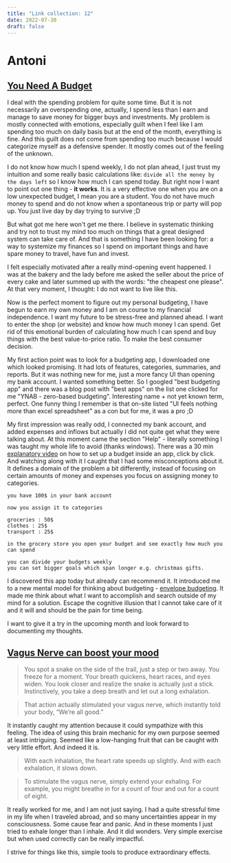 ```yaml
---
title: "Link collection: 12"
date: 2022-07-30
draft: false
---
```


# Antoni

## [You Need A Budget](https://www.youneedabudget.com/)

I deal with the spending problem for quite some time. But it is not necessarily an overspending one, actually, I spend less than I earn and manage to save money for bigger buys and investments. My problem is mostly connected with emotions, especially guilt when I feel like I am spending too much on daily basis but at the end of the month, everything is fine. And this guilt does not come from spending too much because I would categorize myself as a defensive spender. It mostly comes out of the feeling of the unknown. 

I do not know how much I spend weekly, I do not plan ahead, I just trust my intuition and some really basic calculations like: `divide all the money by the days left` so I know how much I can spend today. But right now I want to point out one thing - **it works**. It is a very effective one when you are on a low unexpected budget, I mean you are a student. You do not have much money to spend and do not know when a spontaneous trip or party will pop up. You just live day by day trying to survive ;D

But what got me here won't get me there. I believe in systematic thinking and try not to trust my mind too much on things that a great designed system can take care of. And that is something I have been looking for: a way to systemize my finances so I spend on important things and have spare money to travel, have fun and invest.

I felt especially motivated after a really mind-opening event happened. I was at the bakery and the lady before me asked the seller about the price of every cake and later summed up with the words: "the cheapest one please". At that very moment, I thought: I do not want to live like this.

Now is the perfect moment to figure out my personal budgeting, I have begun to earn my own money and I am on course to my financial independence. I want my future to be stress-free and planned ahead. I want to enter the shop (or website) and know how much money I can spend. Get rid of this emotional burden of calculating how much I can spend and buy things with the best value-to-price ratio. To make the best consumer decision.

My first action point was to look for a budgeting app, I downloaded one which looked promising. It had lots of features, categories, summaries, and reports. But it was nothing new for me, just a more fancy UI than opening my bank account. I wanted something better. So I googled "best budgeting app" and there was a blog post with "best apps" on the list one clicked for me "YNAB - zero-based budgeting". Interesting name + not yet known term, perfect. One funny thing I remember is that on-site listed "UI feels nothing more than excel spreadsheet" as a con but for me, it was a pro ;D

My first impression was really odd, I connected my bank account, and added expenses and inflows but actually I did not quite get what they were talking about. At this moment came the section "Help" - literally something I was taught my whole life to avoid (thanks windows). There was a 30 min  [explanatory video](https://www.youtube.com/watch?v=CFXIJcyv-Pc) on how to set up a budget inside an app, click by click. And watching along with it I caught that I had some misconceptions about it. It defines a domain of the problem a bit differently, instead of focusing on certain amounts of money and expenses you focus on assigning money to categories. 


```
you have 100$ in your bank account

now you assign it to categories

groceries : 50$
clothes : 25$
transport : 25$

in the grocery store you open your budget and see exactly how much you can spend

you can divide your budgets weekly 
you can set bigger goals which span longer e.g. christmas gifts.
```

I discovered this app today but already can recommend it. It introduced me to a new mental model for thinking about budgeting - [envelope budgeting](https://www.investopedia.com/envelope-budgeting-system-5208026). It made me think about what I want to accomplish and search outside of my mind for a solution. Escape the cognitive illusion that I cannot take care of it and it will and should be the pain for time being. 

I want to give it a try in the upcoming month and look forward to documenting my thoughts.

## [Vagus Nerve can boost your mood](https://www.shondaland.com/live/body/a40577718/learn-how-your-vagus-nerve-can-boost-your-mood/)

>  You spot a snake on the side of the trail, just a step or two away. You freeze for a moment. Your breath quickens, heart races, and eyes widen. You look closer and realize the snake is actually just a stick. Instinctively, you take a deep breath and let out a long exhalation.

> That action actually stimulated your vagus nerve, which instantly told your body, “We’re all good.”

It instantly caught my attention because it could sympathize with this feeling. The idea of using this brain mechanic for my own purpose seemed at least intriguing. Seemed like a low-hanging fruit that can be caught with very little effort. And indeed it is.  

> With each inhalation, the heart rate speeds up slightly. And with each exhalation, it slows down.

> To stimulate the vagus nerve, simply extend your exhaling. For example, you might breathe in for a count of four and out for a count of eight. 

It really worked for me, and I am not just saying. I had a quite stressful time in my life when I traveled abroad, and so many uncertainties appear in my consciousness. Some cause fear and panic. And in these moments I just tried to exhale longer than I inhale. And it did wonders. Very simple exercise but when used correctly can be really impactful.

I strive for things like this, simple tools to produce extraordinary effects.



